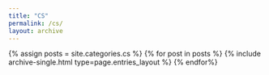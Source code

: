 ```yaml
---
title: "CS"
permalink: /cs/
layout: archive
---
```


{% assign posts = site.categories.cs %}
{% for post in posts %}
	{% include archive-single.html type=page.entries_layout %}
{% endfor%}
